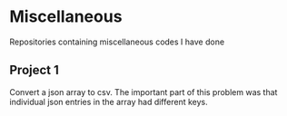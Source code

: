 # Miscellaneous
Repositories containing miscellaneous codes I have done 

## Project 1
Convert a json array to csv. The important part of this problem was that individual json entries in the array had different keys. 

